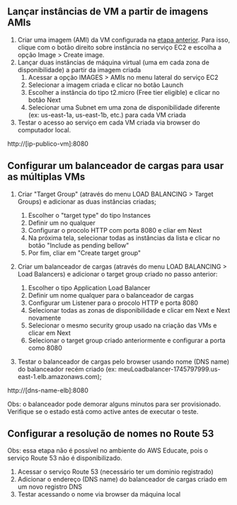 
## Lançar instâncias de VM a partir de imagens AMIs

1. Criar uma imagem (AMI) da VM configurada na [etapa anterior](https://github.com/mvneves/Flask-AWS-Example/wiki/Cria%C3%A7%C3%A3o-de-buckets-para-armazenamento-escal%C3%A1vel-no-S3#parte-4-utilizar-o-servi%C3%A7o-s3-via-python). Para isso, clique com o botão direito sobre instância no serviço EC2 e escolha a opção Image > Create image.
2. Lançar duas instâncias de máquina virtual (uma em cada zona de disponibilidade) a partir da imagem criada
    1. Acessar a opção IMAGES > AMIs no menu lateral do serviço EC2
    2. Selecionar a imagem criada e clicar no botão Launch
    3. Escolher a instância do tipo t2.micro (Free tier eligible) e clicar no botão Next
    4. Selecionar uma Subnet em uma zona de disponibilidade diferente (ex: us-east-1a, us-east-1b, etc.) para cada VM criada
3. Testar o acesso ao serviço em cada VM criada via browser do computador local.

http://[ip-publico-vm]:8080

## Configurar um balanceador de cargas para usar as múltiplas VMs

1. Criar "Target Group" (através do menu LOAD BALANCING > Target Groups) e adicionar as duas instâncias criadas;
    1. Escolher o "target type" do tipo Instances
    2. Definir um no qualquer
    3. Configurar o procolo HTTP com porta 8080 e cliar em Next
    4. Na próxima tela, selecionar todas as instâncias da lista e clicar no botão "Include as pending bellow"
    5. Por fim, cliar em "Create target group"

2. Criar um balanceador de cargas (através do menu LOAD BALANCING > Load Balancers) e adicionar o target group criado no passo anterior:
    1. Escolher o tipo Application Load Balancer
    2. Definir um nome qualquer para o balanceador de cargas
    3. Configurar um Listener para o procolo HTTP e porta 8080
    4. Selecionar todas as zonas de disponibilidade e clicar em Next e Next novamente
    5. Selecionar o mesmo security group usado na criação das VMs e clicar em Next
    6. Selecionar o target group criado anteriormente e configurar a porta como 8080
3. Testar o balanceador de cargas pelo browser usando nome (DNS name) do balanceador recém criado (ex: meuLoadbalancer-1745797999.us-east-1.elb.amazonaws.com);

http://[dns-name-elb]:8080

Obs: o balanceador pode demorar alguns minutos para ser provisionado. Verifique se o estado está como active antes de executar o teste.

## Configurar a resolução de nomes no Route 53

Obs: essa etapa não é possível no ambiente do AWS Educate, pois o serviço Route 53 não é disponibilizado.

1. Acessar o serviço Route 53 (necessário ter um dominio registrado)
2. Adicionar o endereço (DNS name) do balanceador de cargas criado em um novo registro DNS
3. Testar acessando o nome via browser da máquina local
